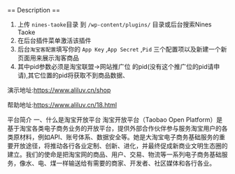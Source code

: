 == Description ==
1. 上传 `nines-taoke`目录 到 `/wp-content/plugins/` 目录或后台搜索Nines Taoke
2. 在后台插件菜单激活该插件
3. 后台`淘宝客配置`填写你的 `App Key` ,`App Secret` ,`Pid` 三个配置项以及新建一个新页面用来展示淘客商品
4. 其中pid参数必须是淘宝联盟->网站推广位  的pid(没有这个推广位的pid请申请),其它位置的pid将获取不到商品数据、

演示地址:https://www.aliluv.cn/shop  

帮助地址:https://www.aliluv.cn/18.html



平台简介
一、什么是淘宝开放平台
淘宝开放平台（Taobao Open Platform）是基于淘宝各类电子商务业务的开放平台，提供外部合作伙伴参与服务淘宝用户的各类原材料，例如API、账号体系、数据安全等。她是大淘宝电子商务基础服务的重要开放途径，将推动各行各业定制、创新、进化，并最终促成新商业文明生态圈的建立。我们的使命是把淘宝网的商品、用户、交易、物流等一系列电子商务基础服务，像水、电、煤一样输送给有需要的商家、开发者、社区媒体和各行各业。
